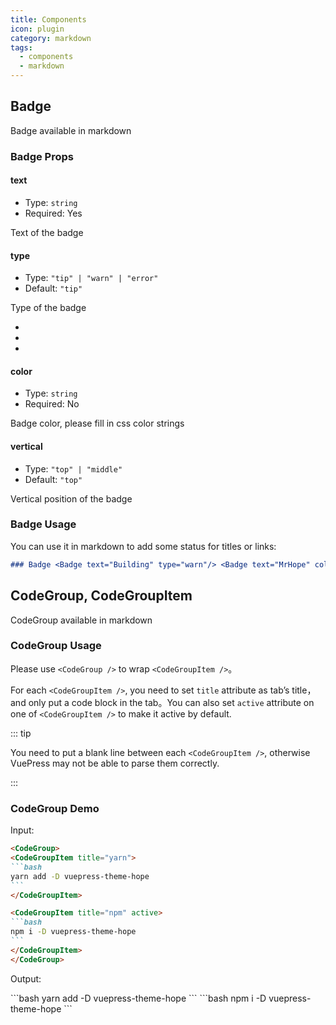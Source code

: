 ```yaml
---
title: Components
icon: plugin
category: markdown
tags:
  - components
  - markdown
---
```


## Badge

Badge available in markdown

### Badge Props

#### text

- Type: `string`
- Required: Yes

Text of the badge

#### type

- Type: `"tip" | "warn" | "error"`
- Default: `"tip"`

Type of the badge

- <Badge text="tip" type="tip" vertical="middle" />
- <Badge text="warn" type="warn" vertical="middle" />
- <Badge text="error" type="error" vertical="middle" />

#### color

- Type: `string`
- Required: No

Badge color, please fill in css color strings

#### vertical

- Type: `"top" | "middle"`
- Default: `"top"`

Vertical position of the badge

### Badge Usage

You can use it in markdown to add some status for titles or links:

```md
### Badge <Badge text="Building" type="warn"/> <Badge text="MrHope" color="grey" />
```

## CodeGroup, CodeGroupItem

CodeGroup available in markdown

### CodeGroup Usage

Please use `<CodeGroup />` to wrap `<CodeGroupItem />`。

For each `<CodeGroupItem />`, you need to set `title` attribute as tab’s title，and only put a code block in the tab。You can also set `active` attribute on one of `<CodeGroupItem />` to make it active by default.

::: tip

You need to put a blank line between each `<CodeGroupItem />`, otherwise VuePress may not be able to parse them correctly.

:::

### CodeGroup Demo

Input:

````md
<CodeGroup>
<CodeGroupItem title="yarn">
```bash
yarn add -D vuepress-theme-hope
```
</CodeGroupItem>

<CodeGroupItem title="npm" active>
```bash
npm i -D vuepress-theme-hope
```
</CodeGroupItem>
</CodeGroup>
````

Output:

<CodeGroup>
<CodeGroupItem title="yarn">
```bash
yarn add -D vuepress-theme-hope
```
</CodeGroupItem>

<CodeGroupItem title="npm" active>
```bash
npm i -D vuepress-theme-hope
```
</CodeGroupItem>
</CodeGroup>
